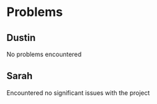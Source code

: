 # Problems
## Dustin
No problems encountered
## Sarah
Encountered no significant issues with the project